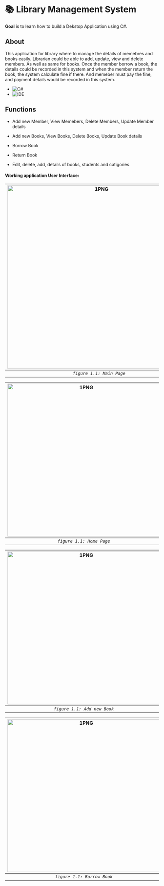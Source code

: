 # 📚 Library Management System
**Goal** is to learn how to build a Dekstop Application using C#.

## About
This application for library where to manage the details of memebres and books easily. Librarian could be able to add, update, view and delete members. As well as same for books. Once the member borrow a book, the details could be recorded in this system and when the member return the book, the system calculate fine if there. And memeber must pay the fine, and payment details would be recorded in this system.

* ![C#](https://img.shields.io/badge/Language-C_sharp-green)
* ![IDE](https://img.shields.io/badge/IDE-Microsoft_Visual_Studio-purple)

## Functions
  
  * Add new Member, View Memebers, Delete Members, Update Member details
  
  * Add new Books, View Books, Delete Books, Update Book details
  
  * Borrow Book
  
  * Return Book 
  
  * Edit, delete, add, details of books, students and catigories




  #### Working application User Interface:
  
  | <img alt="1PNG" width=600 src="https://github.com/ISA-ALFARES/Library-management-project/assets/103779751/e3efeaa5-b1e4-433c-a103-40858082c6ba"> |<img  width=600 alt="2PNG" a src="https://github.com/ISA-ALFARES/Library-management-project/assets/103779751/7b57b716-e640-47d9-819a-75712994c970">
|:--:|:--:|
| *`figure 1.1: Main Page`* | *`figure 1.2: Login Page`* |

  | <img width=500 alt="1PNG" src="https://github.com/ISA-ALFARES/Library-management-project/assets/103779751/9cd88c29-1d4a-4b4c-93ea-3214dfd991c9"> |<img  width=500 alt="2PNG" a src="https://github.com/ISA-ALFARES/Library-management-project/assets/103779751/17a09210-934d-4bc0-b6f2-d5fbc595e386">
|:--:|:--:|
| *`figure 1.1: Home Page`* | *`figure 1.2: Add new memeber`* |

  | <img width=500 alt="1PNG" src="https://github.com/ISA-ALFARES/Library-management-project/assets/103779751/6b7bbea8-9519-412b-a8dd-8c3d611937b9"> |<img  width=500 alt="2PNG" a src="https://github.com/ISA-ALFARES/Library-management-project/assets/103779751/225034cb-804d-4d4d-92ae-78b30eec494b">
|:--:|:--:|
| *`figure 1.1: Add new Book`* | *`figure 1.2: Issue Book`* |

  | <img width=500 alt="1PNG" src="https://github.com/ISA-ALFARES/Library-management-project/assets/103779751/e23155ca-ff24-4807-a028-8eab9389f51e"> |<img  width=500 alt="2PNG" a src="https://github.com/ISA-ALFARES/Library-management-project/assets/103779751/515bf77d-e3db-43bf-9141-91d490080be6">
|:--:|:--:|
| *`figure 1.1: Borrow Book`* | *`figure 1.2: Add new student`* |


